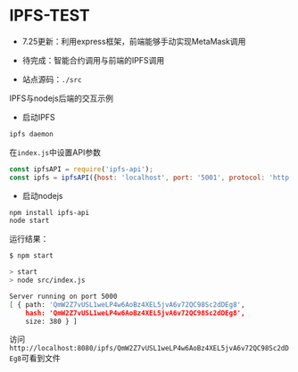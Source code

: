 # IPFS-TEST

* 7.25更新：利用express框架，前端能够手动实现MetaMask调用
* 待完成：智能合约调用与前端的IPFS调用

* 站点源码：`./src`



IPFS与nodejs后端的交互示例



* 启动IPFS

```bash
ipfs daemon
```



在`index.js`中设置API参数

```js
const ipfsAPI = require('ipfs-api');
const ipfs = ipfsAPI({host: 'localhost', port: '5001', protocol: 'http'});
```



* 启动nodejs

```bash
npm install ipfs-api
node start
```



运行结果：

```bash
$ npm start

> start
> node src/index.js

Server running on port 5000
[ { path: 'QmW2Z7vUSL1weLP4w6AoBz4XEL5jvA6v72QC98Sc2dDEg8',
    hash: 'QmW2Z7vUSL1weLP4w6AoBz4XEL5jvA6v72QC98Sc2dDEg8',
    size: 380 } ]

```



访问`http://localhost:8080/ipfs/QmW2Z7vUSL1weLP4w6AoBz4XEL5jvA6v72QC98Sc2dDEg8`可看到文件